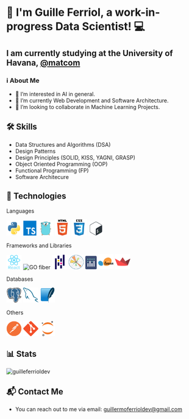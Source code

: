 # 👋 I'm Guille Ferriol, a work-in-progress Data Scientist! 💻

## I am currently studying at the University of Havana, [@matcom](https://github.com/matcom)

###  ℹ️ About Me
- 👀 I’m interested in AI in general.
- 🌱 I’m currently Web Development and Software Architecture.
- 💞️ I’m looking to collaborate in Machine Learning Projects.

## 🛠️ Skills
- Data Structures and Algorithms (DSA)
- Design Patterns
- Design Principles (SOLID, KISS, YAGNI, GRASP)
- Object Oriented Programming (OOP)
- Functional Programming (FP)
- Software Architecure

## :robot: Technologies
<div>
  <div>
    <p>Languages</p>
    <img src="https://raw.githubusercontent.com/devicons/devicon/master/icons/python/python-original.svg" alt="python" width="40" height="40"/>
    <img src="https://raw.githubusercontent.com/devicons/devicon/master/icons/typescript/typescript-original.svg" alt="typescript" width="35" height="40"/>
    <img src="https://raw.githubusercontent.com/devicons/devicon/master/icons/go/go-original.svg" alt="golang" width="40" height="38"/>
    <img src="https://raw.githubusercontent.com/devicons/devicon/master/icons/html5/html5-original-wordmark.svg" alt="html5" width="40" height="43"/>
    <img src="https://raw.githubusercontent.com/devicons/devicon/master/icons/css3/css3-original-wordmark.svg" alt="css3" width="40" height="43"/>
    <img src="https://raw.githubusercontent.com/devicons/devicon/master/icons/bash/bash-original.svg" alt="css3" width="40" height="38"/>
  </div>

  <div>
    <p>Frameworks and Libraries</p>
    <img src="https://raw.githubusercontent.com/devicons/devicon/master/icons/react/react-original-wordmark.svg" alt="react" width="40" height="38"/>
    <img src="https://raw.githubusercontent.com/gofiber/docs/master/static/img/logo.svg" alt="GO fiber"  width="50" height="50">
    <img src="https://raw.githubusercontent.com/devicons/devicon/master/icons/pandas/pandas-original.svg" alt="pandas" width="40" height="38"/>
    <img src="https://raw.githubusercontent.com/devicons/devicon/master/icons/matplotlib/matplotlib-original.svg" alt="matplotlib" width="40" height="38"/>
    <img src="https://raw.githubusercontent.com/devicons/devicon/master/icons/plotly/plotly-original.svg" alt="plotly" width="30" height="35"/>
    <img src="https://raw.githubusercontent.com/devicons/devicon/master/icons/scikitlearn/scikitlearn-original.svg" alt="scikitlearn"  width="40" height="40">
    <img src="https://raw.githubusercontent.com/devicons/devicon/master/icons/streamlit/streamlit-original.svg" alt="streamlit" width="40" height="40"/>
  </div>

  <div>
    <p>Databases</p>
    <img src="https://raw.githubusercontent.com/devicons/devicon/master/icons/postgresql/postgresql-original.svg" alt="postgresql"  width="40" height="40">
    <img src="https://raw.githubusercontent.com/devicons/devicon/master/icons/mysql/mysql-original.svg" alt="mysql"  width="40" height="40">
    <img src="https://raw.githubusercontent.com/devicons/devicon/master/icons/sqlite/sqlite-original.svg" alt="pandas"  width="40" height="40">
  </div>

  <div>
    <p>Others</p>
    <img src="https://raw.githubusercontent.com/devicons/devicon/master/icons/postman/postman-original.svg" alt="sqlite"  width="40" height="40">
    <img src="https://raw.githubusercontent.com/devicons/devicon/master/icons/git/git-original.svg" alt="git"  width="40" height="40">
    <img src="https://raw.githubusercontent.com/devicons/devicon/master/icons/jupyter/jupyter-original.svg" alt="git"  width="40" height="40">
  </div>
</div>

## :bar_chart: Stats
<img src="https://github-readme-stats.vercel.app/api?username=guilleferrioldev&show_icons=true&locale=en" alt="guilleferrioldev" /> 

## 📬 Contact Me
- You can reach out to me via email: guillermoferrioldev@gmail.com

<!---
guilleferrioldev/guilleferrioldev is a ✨ special ✨ repository because its `README.md` (this file) appears on your GitHub profile.
You can click the Preview link to take a look at your changes.
--->
